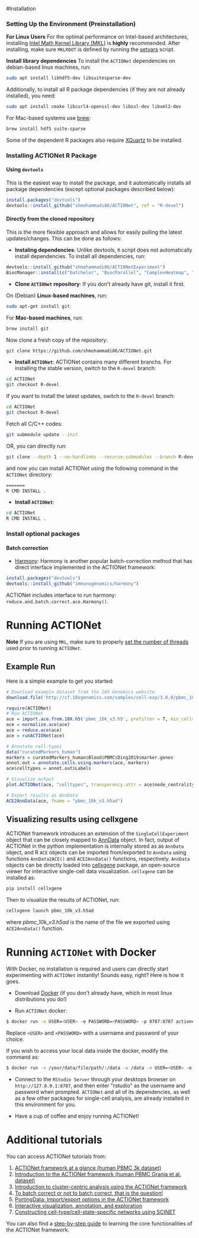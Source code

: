 #Installation

### Setting Up the Environment (Preinstallation)

**For Linux Users**
For the optimal performance on Intel-based architectures, installing [Intel Math Kernel Library (MKL)](https://software.intel.com/content/www/us/en/develop/articles/intel-math-kernel-library-intel-mkl-2020-install-guide.html) is **highly** recommended. After installing, make sure `MKLROOT` is defined by running the [setvars](https://software.intel.com/content/www/us/en/develop/documentation/using-configuration-file-for-setvars-sh/top.html) script.

**Install library dependencies**
To install the `ACTIONet` dependencies on debian-based linux machines, run:

```bash
sudo apt install libhdf5-dev libsuitesparse-dev
```

Additionally, to install all R package dependencies (if they are not already installed), you need:

```bash
sudo apt install cmake libcurl4-openssl-dev libssl-dev libxml2-dev 
```

For Mac-based systems use [brew](https://brew.sh/):

```bash
brew install hdf5 suite-sparse
```

Some of the dependent R packages also require [XQuartz](https://www.xquartz.org) to be installed.

### Installing ACTIONet R Package

#### Using `devtools`

This is the easiest way to install the package, and it automatically installs all package dependencies (except optional packages described below):

```r
install.packages("devtools")
devtools::install_github("shmohammadi86/ACTIONet", ref = "R-devel")

```

#### Directly from the cloned repository

This is the more flexible approach and allows for easily pulling the latest updates/changes. This can be done as follows:

- **Instaling dependencies**: Unlike devtools, `R` script does not automatically install dependencies. To install all dependencies, run:

```r
devtools::install_github("shmohammadi86/ACTIONetExperiment")
BiocManager::install(c("batchelor", "BiocParallel", "ComplexHeatmap", "ggplot2", "ggpubr", "ggrepel", "gplots", "grid", "hdf5r", "Matrix", "matrixStats", "pals", "plotly", "RColorBrewer", "Rcpp", "RcppArmadillo", "seriation", "SingleCellExperiment"),ask=F)
```

- **Clone `ACTIONet` repository**:
  If you don't already have git, install it first.

On (Debian) **Linux-based machines**, run:

```bash
sudo apt-get install git
```

For **Mac-based machines**, run:

```bash
brew install git
```

Now clone a fresh copy of the repository:

```bash
git clone https://github.com/shmohammadi86/ACTIONet.git
```

- **Install `ACTIONet`**:
  ACTIONet contains many different branchs. For installing the stable version, switch to the `R-devel` branch:

```bash
cd ACTIONet
git checkout R-devel
```

If you want to install the latest updates, switch to the `R-devel` branch:

```bash
cd ACTIONet
git checkout R-devel
```

Fetch all C/C++ codes:

```bash
git submodule update --init
```

OR, you can directly run:

```bash
git clone --depth 1 --no-hardlinks --recurse-submodules --branch R-devel https://github.com/shmohammadi86/ACTIONet.git ACTIONet
```

and now you can install ACTIONet using the following command in the `ACTIONet` directory:

```bash
=======
R CMD INSTALL .
```

- **Install `ACTIONet`**:

```bash
cd ACTIONet
R CMD INSTALL .
```

### Install optional packages

#### Batch correction

- [Harmony](https://github.com/immunogenomics/harmony): Harmony is another popular batch-correction method that has direct interface implemented in the ACTIONet framework:

```r
install.packages("devtools")
devtools::install_github("immunogenomics/harmony")
```

ACTIONet includes interface to run harmony: `reduce.and.batch.correct.ace.Harmony()`.

# Running ACTIONet

**Note** If you are using `MKL`, make sure to properly [set the number of threads](https://software.intel.com/content/www/us/en/develop/documentation/mkl-macos-developer-guide/top/managing-performance-and-memory/improving-performance-with-threading/techniques-to-set-the-number-of-threads.html) used prior to running `ACTIONet`.

## Example Run

Here is a simple example to get you started:

```r
# Download example dataset from the 10X Genomics website
download.file('http://cf.10xgenomics.com/samples/cell-exp/3.0.0/pbmc_10k_v3/pbmc_10k_v3_filtered_feature_bc_matrix.h5', 'pbmc_10k_v3.h5')

require(ACTIONet)
# Run ACTIONet
ace = import.ace.from.10X.h5('pbmc_10k_v3.h5', prefilter = T, min_cells_per_feat = 0.01, min_feats_per_cell = 1000)
ace = normalize.ace(ace)
ace = reduce.ace(ace)
ace = runACTIONet(ace)

# Annotate cell-types
data("curatedMarkers_human")
markers = curatedMarkers_human$Blood$PBMC$Ding2019$marker.genes
annot.out = annotate.cells.using.markers(ace, markers)
ace$celltypes = annot.out$Labels

# Visualize output
plot.ACTIONet(ace, "celltypes", transparency.attr = ace$node_centrality)

# Export results as AnnData
ACE2AnnData(ace, fname = "pbmc_10k_v3.h5ad")
```

## Visualizing results using cellxgene

ACTIONet framework introduces an extension of the `SingleCellExperiment` object that can be closely mapped to [AnnData](https://anndata.readthedocs.io/en/stable/index.html) object. In fact, output of ACTIONet in the python implementation is internally stored as as `AnnData` object, and R `ACE` objects can be imported from/exported to `AnnData` using functions `AnnData2ACE()` and `ACE2AnnData()` functions, respectively. `AnnData` objects can be directly loaded into [cellxgene](https://github.com/chanzuckerberg/cellxgene) package, an open-source viewer for interactive single-cell data visualization. `cellxgene` can be installed as:

```bash
pip install cellxgene

```

Then to visualize the results of ACTIONet, run:

```bash
cellxgene launch pbmc_10k_v3.h5ad
```

where _pbmc_10k_v3.h5ad_ is the name of the file we exported using `ACE2AnnData()` function.

# Running `ACTIONet` with Docker

With Docker, no installation is required and users can directly start experimenting with `ACTIONet` instantly! Sounds easy, right? Here is how it goes.

- Download [Docker](https://store.docker.com/search?offering=community&type=edition) (if you don't already have, which in most linux distributions you do!)

- Run `ACTIONet` docker:

```bash
$ docker run -e USER=<USER> -e PASSWORD=<PASSWORD> -p 8787:8787 actionet/actionet:mini
```

Replace `<USER>` and `<PASSWORD>` with a username and password of your choice.

If you wish to access your local data inside the docker, modify the command as:

```bash
$ docker run -v /your/data/file/path/:/data -w /data -e USER=<USER> -e PASSWORD=<PASSWORD> -p 8787:8787 actionet/actionet:mini
```

- Connect to the `RStudio Server` through your desktops browser on `http://127.0.0.1:8787`, and then enter "rstudio" as the username and password when prompted. `ACTIONet` and all of its dependencies, as well as a few other packages for single-cell analysis, are already installed in this environment for you.

- Have a cup of coffee and enjoy running ACTIONet!

# Additional tutorials

You can access ACTIONet tutorials from:

1. [ACTIONet framework at a glance (human PBMC 3k dataset)](http://compbio.mit.edu/ACTIONet/tutorials/mini_intro.html)
2. [Introduction to the ACTIONet framework (human PBMC Granja et al. dataset)](http://compbio.mit.edu/ACTIONet/tutorials/intro.html)
3. [Introduction to cluster-centric analysis using the ACTIONet framework](http://compbio.mit.edu/ACTIONet/tutorials/clustering.html)
4. [To batch correct or not to batch correct, that is the question!](http://compbio.mit.edu/ACTIONet/tutorials/batch.html)
5. [PortingData: Import/export options in the ACTIONet framework](http://compbio.mit.edu/ACTIONet/tutorials/porting_data.html)
6. [Interactive visualization, annotation, and exploration](http://compbio.mit.edu/ACTIONet/tutorials/annotation.html)
7. [Constructing cell-type/cell-state-specific networks using SCINET](http://compbio.mit.edu/ACTIONet/tutorials/scinet.html)

You can also find a [step-by-step guide](http://compbio.mit.edu/ACTIONet/tutorials/guide.html) to learning the core functionalities of the ACTIONet framework.
